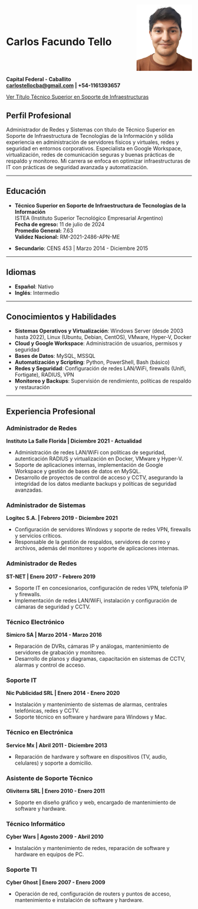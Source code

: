 <div style="display: flex; align-items: center; justify-content: space-between;">
  <h1>Carlos Facundo Tello</h1>
  <img src="img/ctello.png" alt="Carlos Facundo Tello" width="150" style="float: right;"/>
</div>

**Capital Federal - Caballito**  
**carlostellocba@gmail.com | +54-1161393657**  

[Ver Título Técnico Superior en Soporte de Infraestructuras](img/titulo_istea.pdf)

## Perfil Profesional

Administrador de Redes y Sistemas con título de Técnico Superior en Soporte de Infraestructura de Tecnologías de la Información y sólida experiencia en administración de servidores físicos y virtuales, redes y seguridad en entornos corporativos. Especialista en Google Workspace, virtualización, redes de comunicación seguras y buenas prácticas de respaldo y monitoreo. Mi carrera se enfoca en optimizar infraestructuras de IT con prácticas de seguridad avanzada y automatización.

---

## Educación

- **Técnico Superior en Soporte de Infraestructura de Tecnologías de la Información**  
  ISTEA (Instituto Superior Tecnológico Empresarial Argentino)  
  **Fecha de egreso:** 11 de julio de 2024  
  **Promedio General:** 7.63  
  **Validez Nacional:** RM-2021-2486-APN-ME  

- **Secundario**: CENS 453 | Marzo 2014 - Diciembre 2015  

---

## Idiomas

- **Español**: Nativo  
- **Inglés**: Intermedio  

---

## Conocimientos y Habilidades

- **Sistemas Operativos y Virtualización**: Windows Server (desde 2003 hasta 2022), Linux (Ubuntu, Debian, CentOS), VMware, Hyper-V, Docker
- **Cloud y Google Workspace**: Administración de usuarios, permisos y seguridad
- **Bases de Datos**: MySQL, MSSQL  
- **Automatización y Scripting**: Python, PowerShell, Bash (básico)
- **Redes y Seguridad**: Configuración de redes LAN/WiFi, firewalls (Unifi, Fortigate), RADIUS, VPN
- **Monitoreo y Backups**: Supervisión de rendimiento, políticas de respaldo y restauración

---

## Experiencia Profesional

### Administrador de Redes  
**Instituto La Salle Florida | Diciembre 2021 - Actualidad**  
- Administración de redes LAN/WiFi con políticas de seguridad, autenticación RADIUS y virtualización en Docker, VMware y Hyper-V.
- Soporte de aplicaciones internas, implementación de Google Workspace y gestión de bases de datos en MySQL.
- Desarrollo de proyectos de control de acceso y CCTV, asegurando la integridad de los datos mediante backups y políticas de seguridad avanzadas.

### Administrador de Sistemas  
**Logitec S.A. | Febrero 2019 - Diciembre 2021**  
- Configuración de servidores Windows y soporte de redes VPN, firewalls y servicios críticos.
- Responsable de la gestión de respaldos, servidores de correo y archivos, además del monitoreo y soporte de aplicaciones internas.

### Administrador de Redes  
**ST-NET | Enero 2017 - Febrero 2019**  
- Soporte IT en concesionarios, configuración de redes VPN, telefonía IP y firewalls.
- Implementación de redes LAN/WiFi, instalación y configuración de cámaras de seguridad y CCTV.

### Técnico Electrónico  
**Simicro SA | Marzo 2014 - Marzo 2016**  
- Reparación de DVRs, cámaras IP y análogas, mantenimiento de servidores de grabación y monitoreo.
- Desarrollo de planos y diagramas, capacitación en sistemas de CCTV, alarmas y control de acceso.

### Soporte IT  
**Nic Publicidad SRL | Enero 2014 - Enero 2020**  
- Instalación y mantenimiento de sistemas de alarmas, centrales telefónicas, redes y CCTV.
- Soporte técnico en software y hardware para Windows y Mac.

### Técnico en Electrónica  
**Service Mx | Abril 2011 - Diciembre 2013**  
- Reparación de hardware y software en dispositivos (TV, audio, celulares) y soporte a domicilio.

### Asistente de Soporte Técnico  
**Oliviterra SRL | Enero 2010 - Enero 2011**  
- Soporte en diseño gráfico y web, encargado de mantenimiento de software y hardware.

### Técnico Informático  
**Cyber Wars | Agosto 2009 - Abril 2010**  
- Instalación y mantenimiento de redes, reparación de software y hardware en equipos de PC.

### Soporte TI  
**Cyber Ghost | Enero 2007 - Enero 2009**  
- Operación de red, configuración de routers y puntos de acceso, mantenimiento e instalación de software y hardware.
